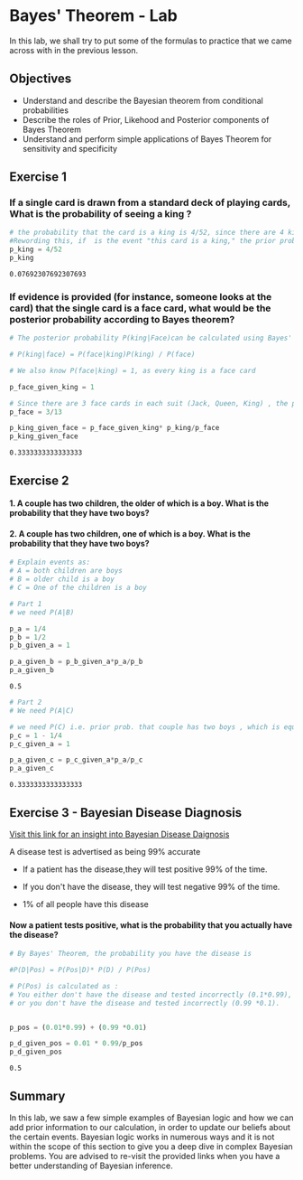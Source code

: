
# Bayes' Theorem - Lab

In this lab, we shall try to put some of the formulas to practice that we came across with in the previous lesson. 

## Objectives
* Understand and describe the Bayesian theorem from conditional probabilities
* Describe the roles of Prior, Likehood and Posterior components of Bayes Theorem 
* Understand and perform simple applications of Bayes Theorem for sensitivity and specificity


## Exercise 1
### If a single card is drawn from a standard deck of playing cards, What is the probability of seeing a king ?


```python
# the probability that the card is a king is 4/52, since there are 4 kings in a standard deck of 52 cards. 
#Rewording this, if  is the event "this card is a king," the prior probability: 
p_king = 4/52 
p_king
```




    0.07692307692307693



### If evidence is provided (for instance, someone looks at the card) that the single card is a **face card**, what would be the posterior probability according to Bayes theorem?


```python
# The posterior probability P(king|Face)can be calculated using Bayes' theorem as

# P(king|face) = P(face|king)P(king) / P(face)

# We also know P(face|king) = 1, as every king is a face card

p_face_given_king = 1

# Since there are 3 face cards in each suit (Jack, Queen, King) , the probability of a face card is P(F) = 3/13
p_face = 3/13

p_king_given_face = p_face_given_king* p_king/p_face
p_king_given_face
```




    0.3333333333333333



## Exercise 2
#### 1. A couple has two children, the older of which is a boy. What is the probability that they have two boys?
#### 2. A couple has two children, one of which is a boy. What is the probability that they have two boys?


```python
# Explain events as:
# A = both children are boys
# B = older child is a boy 
# C = One of the children is a boy 
```


```python
# Part 1
# we need P(A|B)

p_a = 1/4
p_b = 1/2
p_b_given_a = 1

p_a_given_b = p_b_given_a*p_a/p_b
p_a_given_b
```




    0.5




```python
# Part 2 
# We need P(A|C)

# we need P(C) i.e. prior prob. that couple has two boys , which is equal to (1-p_both_girls)
p_c = 1 - 1/4
p_c_given_a = 1

p_a_given_c = p_c_given_a*p_a/p_c
p_a_given_c
```




    0.3333333333333333



## Exercise 3 - Bayesian Disease Diagnosis

[Visit this link for an insight into Bayesian Disease Daignosis](http://doingbayesiandataanalysis.blogspot.com/2013/01/bayesian-disease-diagnosis-with.html)



A disease test is advertised as being 99% accurate 

* If a patient has the disease,they  will test positive 99% of the time.

* If you don't have the disease, they will test negative 99% of the time. 

* 1% of all people have this disease 

#### Now a patient tests positive, what is the probability that you actually have the disease?


```python
# By Bayes' Theorem, the probability you have the disease is

#P(D|Pos) = P(Pos|D)* P(D) / P(Pos) 

# P(Pos) is calculated as :
# You either don't have the disease and tested incorrectly (0.1*0.99), 
# or you don't have the disease and tested incorrectly (0.99 *0.1). 


p_pos = (0.01*0.99) + (0.99 *0.01)

p_d_given_pos = 0.01 * 0.99/p_pos
p_d_given_pos
```




    0.5



## Summary 

In this lab, we saw a few simple examples of Bayesian logic and how we can add prior information to our calculation, in order to update our beliefs about the certain events. Bayesian logic works in numerous ways and it is not within the scope of this section to give you a deep dive in complex Bayesian problems. You are advised to re-visit the provided links when you have a better understanding of Bayesian inference. 
